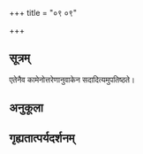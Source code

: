 +++
title = "०९ ०९"

+++
## सूत्रम्
एतेनैव कामेनोत्तरेणानुवाकेन सदादित्यमुपतिष्ठते।
## अनुकूला

## गृह्यतात्पर्यदर्शनम्

